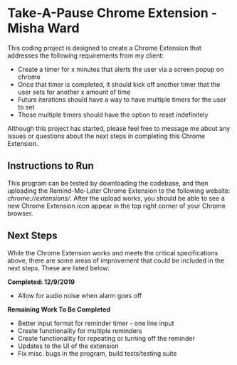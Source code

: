 # Take-A-Pause Chrome Extension - Misha Ward
This coding project is designed to create a Chrome Extension that addresses the following requirements from my client:

*  Create a timer for x minutes that alerts the user via a screen popup on chrome
*  Once that timer is completed, it should kick off another timer that the user sets for another x amount of time
*  Future iterations should have a way to have multiple timers for the user to set
*  Those multiple timers should have the option to reset indefinitely

Although this project has started, please feel free to message me about any issues or questions about the next steps in completing this Chrome Extension.

## Instructions to Run
This program can be tested by downloading the codebase, and then uploading the Remind-Me-Later Chrome Extension to the following website: *chrome://extensions/*. After the upload works, you should be able to see a new Chrome Extension icon appear in the top right corner of your Chrome browser.

## Next Steps
While the Chrome Extension works and meets the critical specifications above, there are some areas of improvement that could be included in the next steps. These are listed below:

**Completed: 12/9/2019**
* Allow for audio noise when alarm goes off

**Remaining Work To Be Completed**
* Better input format for reminder timer - one line input
* Create functionality for multiple reminders
* Create functionality for repeating or turning off the reminder
* Updates to the UI of the extension
* Fix misc. bugs in the program, build tests/testing suite
